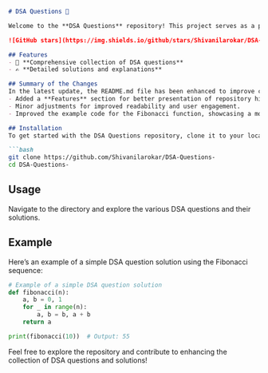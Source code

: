 ```markdown
# DSA Questions 🚀

Welcome to the **DSA Questions** repository! This project serves as a platform for developers and learners to practice and enhance their skills in Data Structures and Algorithms (DSA). This repository is designed to help you improve your understanding of various data structures and algorithms through a collection of questions and solutions.

![GitHub stars](https://img.shields.io/github/stars/Shivanilarokar/DSA-Questions-?style=social) ![Forks](https://img.shields.io/github/forks/Shivanilarokar/DSA-Questions-?style=social)

## Features
- 📖 **Comprehensive collection of DSA questions**
- ✍️ **Detailed solutions and explanations**

## Summary of the Changes
In the latest update, the README.md file has been enhanced to improve clarity and usability. Key changes include:
- Added a **Features** section for better presentation of repository highlights.
- Minor adjustments for improved readability and user engagement.
- Improved the example code for the Fibonacci function, showcasing a more efficient iterative approach.

## Installation
To get started with the DSA Questions repository, clone it to your local machine:

```bash
git clone https://github.com/Shivanilarokar/DSA-Questions-
cd DSA-Questions-
```

## Usage
Navigate to the directory and explore the various DSA questions and their solutions.

## Example
Here’s an example of a simple DSA question solution using the Fibonacci sequence:

```python
# Example of a simple DSA question solution
def fibonacci(n):
    a, b = 0, 1
    for _ in range(n):
        a, b = b, a + b
    return a

print(fibonacci(10))  # Output: 55
```

Feel free to explore the repository and contribute to enhancing the collection of DSA questions and solutions!
```